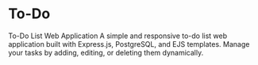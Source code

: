 # To-Do
To-Do List Web Application  A simple and responsive to-do list web application built with Express.js, PostgreSQL, and EJS templates. Manage your tasks by adding, editing, or deleting them dynamically.
